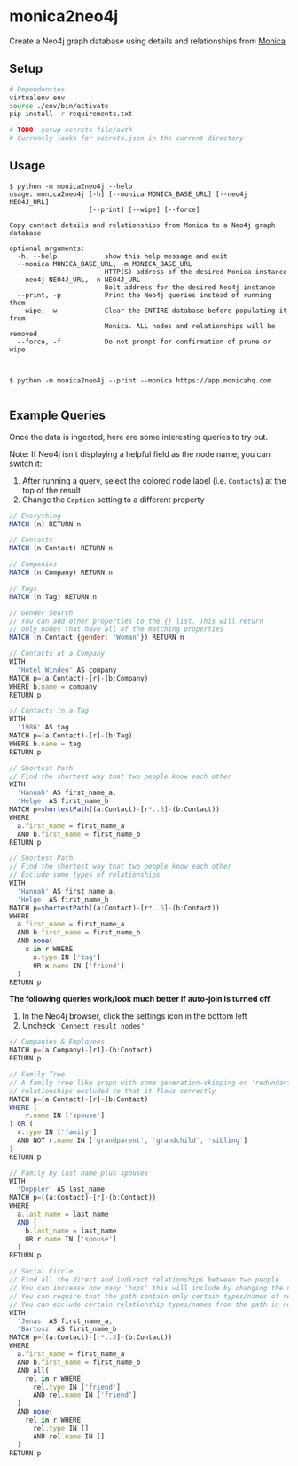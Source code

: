 # monica2neo4j #

Create a Neo4j graph database using details and relationships from [Monica](https://github.com/monicahq/monica)

## Setup ##

```bash
# Dependencies
virtualenv env
source ./env/bin/activate
pip install -r requirements.txt

# TODO: setup secrets file/auth
# Currently looks for secrets.json in the current directory
```

## Usage ##

```console
$ python -m monica2neo4j --help
usage: monica2neo4j [-h] [--monica MONICA_BASE_URL] [--neo4j NEO4J_URL]
                    [--print] [--wipe] [--force]

Copy contact details and relationships from Monica to a Neo4j graph database

optional arguments:
  -h, --help            show this help message and exit
  --monica MONICA_BASE_URL, -m MONICA_BASE_URL
                        HTTP(S) address of the desired Monica instance
  --neo4j NEO4J_URL, -n NEO4J_URL
                        Bolt address for the desired Neo4j instance
  --print, -p           Print the Neo4j queries instead of running them
  --wipe, -w            Clear the ENTIRE database before populating it from
                        Monica. ALL nodes and relationships will be removed
  --force, -f           Do not prompt for confirmation of prune or wipe



$ python -m monica2neo4j --print --monica https://app.monicahq.com
...
```

## Example Queries ##

Once the data is ingested, here are some interesting queries to try out.

Note: If Neo4j isn't displaying a helpful field as the node name, you can switch it:
1. After running a query, select the colored node label (i.e. `Contacts`) at the top of the result
1. Change the `Caption` setting to a different property

```js
// Everything
MATCH (n) RETURN n
```

```js
// Contacts
MATCH (n:Contact) RETURN n
```

```js
// Companies
MATCH (n:Company) RETURN n
```

```js
// Tags
MATCH (n:Tag) RETURN n
```

```js
// Gender Search
// You can add other properties to the {} list. This will return
// only nodes that have all of the matching properties
MATCH (n:Contact {gender: 'Woman'}) RETURN n
```

```js
// Contacts at a Company
WITH
  'Hotel Winden' AS company
MATCH p=(a:Contact)-[r]-(b:Company)
WHERE b.name = company
RETURN p
```

```js
// Contacts in a Tag
WITH
  '1986' AS tag
MATCH p=(a:Contact)-[r]-(b:Tag)
WHERE b.name = tag
RETURN p
```

```js
// Shortest Path
// Find the shortest way that two people know each other
WITH
  'Hannah' AS first_name_a,
  'Helge' AS first_name_b
MATCH p=shortestPath((a:Contact)-[r*..5]-(b:Contact))
WHERE
  a.first_name = first_name_a
  AND b.first_name = first_name_b
RETURN p
```

```js
// Shortest Path
// Find the shortest way that two people know each other
// Exclude some types of relationships
WITH
  'Hannah' AS first_name_a,
  'Helge' AS first_name_b
MATCH p=shortestPath((a:Contact)-[r*..5]-(b:Contact))
WHERE
  a.first_name = first_name_a
  AND b.first_name = first_name_b
  AND none(
    x in r WHERE
      x.type IN ['tag']
      OR x.name IN ['friend']
  )
RETURN p
```



**The following queries work/look much better if auto-join is turned off.**
1. In the Neo4j browser, click the settings icon in the bottom left
1. Uncheck `'Connect result nodes'`



```js
// Companies & Employees
MATCH p=(a:Company)-[r1]-(b:Contact)
RETURN p
```

```js
// Family Tree
// A family tree like graph with some generation-skipping or 'redundant'
// relationships excluded so that it flows correctly
MATCH p=(a:Contact)-[r]-(b:Contact)
WHERE (
    r.name IN ['spouse']
) OR (
  r.type IN ['family']
  AND NOT r.name IN ['grandparent', 'grandchild', 'sibling']
)
RETURN p
```

```js
// Family by last name plus spouses
WITH
  'Doppler' AS last_name
MATCH p=((a:Contact)-[r]-(b:Contact))
WHERE
  a.last_name = last_name
  AND (
    b.last_name = last_name
    OR r.name IN ['spouse']
  )
RETURN p
```

```js
// Social Circle
// Find all the direct and indirect relationships between two people
// You can increase how many 'hops' this will include by changing the number in 'r*..3'
// You can require that the path contain only certain types/names of relationships in all(...)
// You can exclude certain relationship types/names from the path in none(...)
WITH
  'Jonas' AS first_name_a,
  'Bartosz' AS first_name_b
MATCH p=((a:Contact)-[r*..3]-(b:Contact))
WHERE
  a.first_name = first_name_a
  AND b.first_name = first_name_b
  AND all(
    rel in r WHERE
      rel.type IN ['friend']
      AND rel.name IN ['friend']
  )
  AND none(
    rel in r WHERE
      rel.type IN []
      AND rel.name IN []
  )
RETURN p
```
